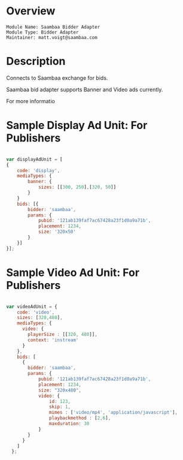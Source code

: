 # Overview

```
Module Name: Saambaa Bidder Adapter
Module Type: Bidder Adapter
Maintainer: matt.voigt@saambaa.com
```

# Description

Connects to Saambaa exchange for bids.

Saambaa bid adapter supports Banner and Video ads currently.

For more informatio

# Sample Display Ad Unit: For Publishers
```javascript

var displayAdUnit = [
{
    code: 'display',
    mediaTypes: {
        banner: {
            sizes: [[300, 250],[320, 50]]
        }
    }
    bids: [{
        bidder: 'saambaa',
        params: {
            pubid: '121ab139faf7ac67428a23f1d0a9a71b',
			placement: 1234,
			size: '320x50'
        }
    }]
}];
```

# Sample Video Ad Unit: For Publishers
```javascript

var videoAdUnit = {
	code: 'video',
	sizes: [320,480],
	mediaTypes: {
	  video: {
	  	playerSize : [[320, 480]], 
	  	context: 'instream'
	  }
	},
    bids: [
      {
      	bidder: 'saambaa',
      	params: {
        	pubid: '121ab139faf7ac67428a23f1d0a9a71b',
			placement: 1234,
			size: "320x480",
        	video: {
            	id: 123,
            	skip: 1,
            	mimes : ['video/mp4', 'application/javascript'],
            	playbackmethod : [2,6],
            	maxduration: 30
          	}
      	}
      }
    ]
  };
```